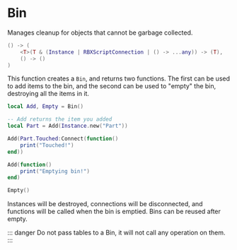 # Bin

Manages cleanup for objects that cannot be garbage collected.

```lua
() -> (
	<T>(T & (Instance | RBXScriptConnection | () -> ...any)) -> (T),
	() -> ()
)
```

This function creates a `Bin`, and returns two functions. The first can be used to add items to the bin, and the second can be used to "empty" the bin, destroying all the items in it.

```lua
local Add, Empty = Bin()

-- Add returns the item you added
local Part = Add(Instance.new("Part"))

Add(Part.Touched:Connect(function()
	print("Touched!")
end))

Add(function()
	print("Emptying bin!")
end)

Empty()
```

Instances will be destroyed, connections will be disconnected, and functions will be called when the bin is emptied. Bins can be reused after empty.

::: danger
Do not pass tables to a Bin, it will not call any operation on them.
:::
